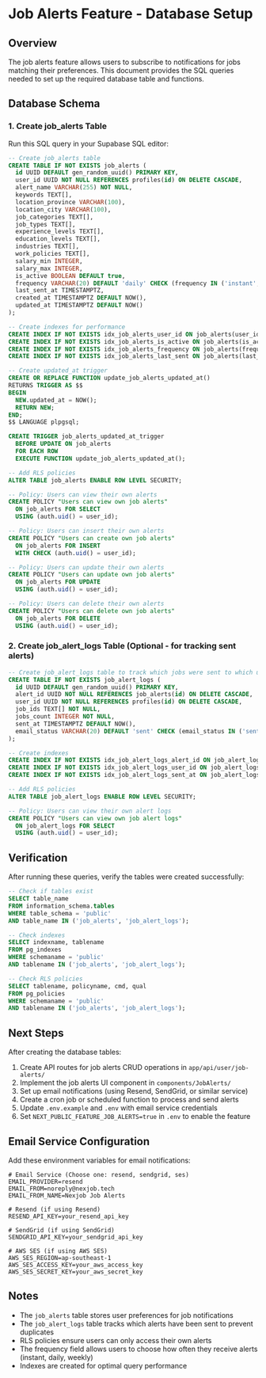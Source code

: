 # Job Alerts Feature - Database Setup

## Overview
The job alerts feature allows users to subscribe to notifications for jobs matching their preferences. This document provides the SQL queries needed to set up the required database table and functions.

## Database Schema

### 1. Create job_alerts Table

Run this SQL query in your Supabase SQL editor:

```sql
-- Create job_alerts table
CREATE TABLE IF NOT EXISTS job_alerts (
  id UUID DEFAULT gen_random_uuid() PRIMARY KEY,
  user_id UUID NOT NULL REFERENCES profiles(id) ON DELETE CASCADE,
  alert_name VARCHAR(255) NOT NULL,
  keywords TEXT[],
  location_province VARCHAR(100),
  location_city VARCHAR(100),
  job_categories TEXT[],
  job_types TEXT[],
  experience_levels TEXT[],
  education_levels TEXT[],
  industries TEXT[],
  work_policies TEXT[],
  salary_min INTEGER,
  salary_max INTEGER,
  is_active BOOLEAN DEFAULT true,
  frequency VARCHAR(20) DEFAULT 'daily' CHECK (frequency IN ('instant', 'daily', 'weekly')),
  last_sent_at TIMESTAMPTZ,
  created_at TIMESTAMPTZ DEFAULT NOW(),
  updated_at TIMESTAMPTZ DEFAULT NOW()
);

-- Create indexes for performance
CREATE INDEX IF NOT EXISTS idx_job_alerts_user_id ON job_alerts(user_id);
CREATE INDEX IF NOT EXISTS idx_job_alerts_is_active ON job_alerts(is_active);
CREATE INDEX IF NOT EXISTS idx_job_alerts_frequency ON job_alerts(frequency);
CREATE INDEX IF NOT EXISTS idx_job_alerts_last_sent ON job_alerts(last_sent_at);

-- Create updated_at trigger
CREATE OR REPLACE FUNCTION update_job_alerts_updated_at()
RETURNS TRIGGER AS $$
BEGIN
  NEW.updated_at = NOW();
  RETURN NEW;
END;
$$ LANGUAGE plpgsql;

CREATE TRIGGER job_alerts_updated_at_trigger
  BEFORE UPDATE ON job_alerts
  FOR EACH ROW
  EXECUTE FUNCTION update_job_alerts_updated_at();

-- Add RLS policies
ALTER TABLE job_alerts ENABLE ROW LEVEL SECURITY;

-- Policy: Users can view their own alerts
CREATE POLICY "Users can view own job alerts"
  ON job_alerts FOR SELECT
  USING (auth.uid() = user_id);

-- Policy: Users can insert their own alerts
CREATE POLICY "Users can create own job alerts"
  ON job_alerts FOR INSERT
  WITH CHECK (auth.uid() = user_id);

-- Policy: Users can update their own alerts
CREATE POLICY "Users can update own job alerts"
  ON job_alerts FOR UPDATE
  USING (auth.uid() = user_id);

-- Policy: Users can delete their own alerts
CREATE POLICY "Users can delete own job alerts"
  ON job_alerts FOR DELETE
  USING (auth.uid() = user_id);
```

### 2. Create job_alert_logs Table (Optional - for tracking sent alerts)

```sql
-- Create job_alert_logs table to track which jobs were sent to which users
CREATE TABLE IF NOT EXISTS job_alert_logs (
  id UUID DEFAULT gen_random_uuid() PRIMARY KEY,
  alert_id UUID NOT NULL REFERENCES job_alerts(id) ON DELETE CASCADE,
  user_id UUID NOT NULL REFERENCES profiles(id) ON DELETE CASCADE,
  job_ids TEXT[] NOT NULL,
  jobs_count INTEGER NOT NULL,
  sent_at TIMESTAMPTZ DEFAULT NOW(),
  email_status VARCHAR(20) DEFAULT 'sent' CHECK (email_status IN ('sent', 'failed', 'bounced'))
);

-- Create indexes
CREATE INDEX IF NOT EXISTS idx_job_alert_logs_alert_id ON job_alert_logs(alert_id);
CREATE INDEX IF NOT EXISTS idx_job_alert_logs_user_id ON job_alert_logs(user_id);
CREATE INDEX IF NOT EXISTS idx_job_alert_logs_sent_at ON job_alert_logs(sent_at);

-- Add RLS policies
ALTER TABLE job_alert_logs ENABLE ROW LEVEL SECURITY;

-- Policy: Users can view their own alert logs
CREATE POLICY "Users can view own job alert logs"
  ON job_alert_logs FOR SELECT
  USING (auth.uid() = user_id);
```

## Verification

After running these queries, verify the tables were created successfully:

```sql
-- Check if tables exist
SELECT table_name 
FROM information_schema.tables 
WHERE table_schema = 'public' 
AND table_name IN ('job_alerts', 'job_alert_logs');

-- Check indexes
SELECT indexname, tablename 
FROM pg_indexes 
WHERE schemaname = 'public' 
AND tablename IN ('job_alerts', 'job_alert_logs');

-- Check RLS policies
SELECT tablename, policyname, cmd, qual 
FROM pg_policies 
WHERE schemaname = 'public' 
AND tablename IN ('job_alerts', 'job_alert_logs');
```

## Next Steps

After creating the database tables:

1. Create API routes for job alerts CRUD operations in `app/api/user/job-alerts/`
2. Implement the job alerts UI component in `components/JobAlerts/`
3. Set up email notifications (using Resend, SendGrid, or similar service)
4. Create a cron job or scheduled function to process and send alerts
5. Update `.env.example` and `.env` with email service credentials
6. Set `NEXT_PUBLIC_FEATURE_JOB_ALERTS=true` in `.env` to enable the feature

## Email Service Configuration

Add these environment variables for email notifications:

```env
# Email Service (Choose one: resend, sendgrid, ses)
EMAIL_PROVIDER=resend
EMAIL_FROM=noreply@nexjob.tech
EMAIL_FROM_NAME=Nexjob Job Alerts

# Resend (if using Resend)
RESEND_API_KEY=your_resend_api_key

# SendGrid (if using SendGrid)
SENDGRID_API_KEY=your_sendgrid_api_key

# AWS SES (if using AWS SES)
AWS_SES_REGION=ap-southeast-1
AWS_SES_ACCESS_KEY=your_aws_access_key
AWS_SES_SECRET_KEY=your_aws_secret_key
```

## Notes

- The `job_alerts` table stores user preferences for job notifications
- The `job_alert_logs` table tracks which alerts have been sent to prevent duplicates
- RLS policies ensure users can only access their own alerts
- The frequency field allows users to choose how often they receive alerts (instant, daily, weekly)
- Indexes are created for optimal query performance
